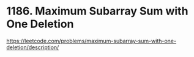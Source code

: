 # 1186. Maximum Subarray Sum with One Deletion

https://leetcode.com/problems/maximum-subarray-sum-with-one-deletion/description/